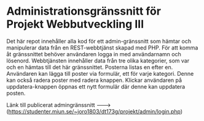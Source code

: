 # Administrationsgränssnitt för Projekt Webbutveckling III

Det här repot innehåller alla kod för ett admin-gränssnitt som hämtar och manipulerar data från en REST-webbtjänst skapad med PHP.
För att komma åt gränssnittet behöver användaren logga in med användarnamn och lösenord.
Webbtjänsten innehåller data från tre olika kategorier, som var och en hämtas till det här gränssnittet. 
Posterna listas en efter en. Användaren kan lägga till poster via formulär, ett för varje kategori. Denne kan också radera
poster med radera knappen. Klickar användaren på uppdatera-knappen öppnas ett nytt formulär där denne kan uppdatera posten.

Länk till publicerat admingränssnitt ---> (https://studenter.miun.se/~joro1803/dt173g/projekt/admin/login.php)
